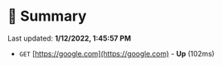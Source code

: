 # 📖 Summary
Last updated: **1/12/2022, 1:45:57 PM**

- `GET` [https://google.com](https://google.com) - **Up** (102ms)
